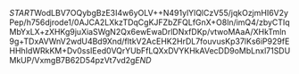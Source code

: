 $START$WodLBV7OQybgBzE3I4w6yOLV++N491ylYlQlCzV55/jqkOzjmHI6V2yPep/h756djrode1/0AJCA2LXkzTDqCgKJFZbZFQLfGnX+O8ln/imQ4/zbyCTIqMbYxLX+zXHKg9juXiaSWgN2Qx6ewEwaDrlDNxfDKp/vtwoMAaA/XHkTmln9g+TDxAVWnV2wdU4Bd9Xnd/fltkV2AcEHK2HrDL7fouvusKp37lKs6iP929fEHHhIdWRkKM+Dv0ssIEed0VQrYUbFfLQXxDVYKHkAVecDD9oMbLnxl71SDUMkUP/VxmgB7B62D54pzVt7vd2g$END$
